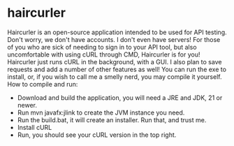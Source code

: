 # haircurler
Haircurler is an open-source application intended to be used for API testing. 
Don't worry, we don't have accounts. I don't even have servers! 
For those of you who are sick of needing to sign in to your API tool, but also uncomfortable with using cURL through CMD, Haircurler is for you!
Haircurler just runs cURL in the background, with a GUI. 
I also plan to save requests and add a number of other features as well!
You can run the exe to install, or, if you wish to call me a smelly nerd, you may compile it yourself.
How to compile and run:
  - Download and build the application, you will need a JRE and JDK, 21 or newer.
  - Run mvn javafx:jlink to create the JVM instance you need.
  - Run the build.bat, it will create an installer. Run that, and trust me.
  - Install cURL
  - Run, you should see your cURL version in the top right.

